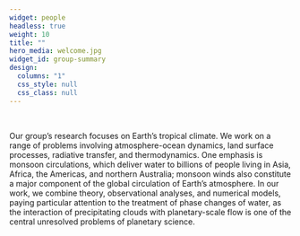 ```yaml
---
widget: people
headless: true
weight: 10
title: ""
hero_media: welcome.jpg
widget_id: group-summary
design:
  columns: "1"
  css_style: null
  css_class: null
---
```


<br>

Our group’s research focuses on Earth’s tropical climate. We work on a range of problems involving atmosphere-ocean dynamics, land surface processes, radiative transfer, and thermodynamics. One emphasis is monsoon circulations, which deliver water to billions of people living in Asia, Africa, the Americas, and northern Australia; monsoon winds also constitute a major component of the global circulation of Earth’s atmosphere. In our work, we combine theory, observational analyses, and numerical models, paying particular attention to the treatment of phase changes of water, as the interaction of precipitating clouds with planetary-scale flow is one of the central unresolved problems of planetary science.
